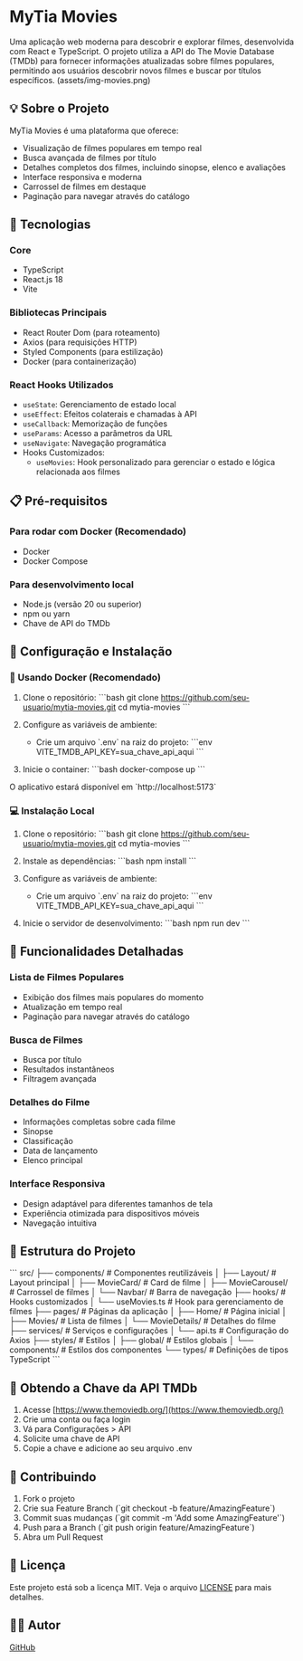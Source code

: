 # MyTia Movies

Uma aplicação web moderna para descobrir e explorar filmes, desenvolvida com React e TypeScript. O projeto utiliza a API do The Movie Database (TMDb) para fornecer informações atualizadas sobre filmes populares, permitindo aos usuários descobrir novos filmes e buscar por títulos específicos.
(assets/img-movies.png)


## 💡 Sobre o Projeto

MyTia Movies é uma plataforma que oferece:
- Visualização de filmes populares em tempo real
- Busca avançada de filmes por título
- Detalhes completos dos filmes, incluindo sinopse, elenco e avaliações
- Interface responsiva e moderna
- Carrossel de filmes em destaque
- Paginação para navegar através do catálogo

## 🚀 Tecnologias

### Core
- TypeScript
- React.js 18
- Vite

### Bibliotecas Principais
- React Router Dom (para roteamento)
- Axios (para requisições HTTP)
- Styled Components (para estilização)
- Docker (para containerização)

### React Hooks Utilizados
- `useState`: Gerenciamento de estado local
- `useEffect`: Efeitos colaterais e chamadas à API
- `useCallback`: Memorização de funções
- `useParams`: Acesso a parâmetros da URL
- `useNavigate`: Navegação programática
- Hooks Customizados:
  - `useMovies`: Hook personalizado para gerenciar o estado e lógica relacionada aos filmes

## 📋 Pré-requisitos

### Para rodar com Docker (Recomendado)
- Docker
- Docker Compose

### Para desenvolvimento local
- Node.js (versão 20 ou superior)
- npm ou yarn
- Chave de API do TMDb

## 🔧 Configuração e Instalação

### 🐳 Usando Docker (Recomendado)

1. Clone o repositório:
\`\`\`bash
git clone https://github.com/seu-usuario/mytia-movies.git
cd mytia-movies
\`\`\`

2. Configure as variáveis de ambiente:
   - Crie um arquivo \`.env\` na raiz do projeto:
   \`\`\`env
   VITE_TMDB_API_KEY=sua_chave_api_aqui
   \`\`\`

3. Inicie o container:
\`\`\`bash
docker-compose up
\`\`\`

O aplicativo estará disponível em \`http://localhost:5173\`

### 💻 Instalação Local

1. Clone o repositório:
\`\`\`bash
git clone https://github.com/seu-usuario/mytia-movies.git
cd mytia-movies
\`\`\`

2. Instale as dependências:
\`\`\`bash
npm install
\`\`\`

3. Configure as variáveis de ambiente:
   - Crie um arquivo \`.env\` na raiz do projeto:
   \`\`\`env
   VITE_TMDB_API_KEY=sua_chave_api_aqui
   \`\`\`

4. Inicie o servidor de desenvolvimento:
\`\`\`bash
npm run dev
\`\`\`

## 🎯 Funcionalidades Detalhadas

### Lista de Filmes Populares
- Exibição dos filmes mais populares do momento
- Atualização em tempo real
- Paginação para navegar através do catálogo

### Busca de Filmes
- Busca por título
- Resultados instantâneos
- Filtragem avançada

### Detalhes do Filme
- Informações completas sobre cada filme
- Sinopse
- Classificação
- Data de lançamento
- Elenco principal

### Interface Responsiva
- Design adaptável para diferentes tamanhos de tela
- Experiência otimizada para dispositivos móveis
- Navegação intuitiva

## 📁 Estrutura do Projeto

\`\`\`
src/
├── components/           # Componentes reutilizáveis
│   ├── Layout/          # Layout principal
│   ├── MovieCard/       # Card de filme
│   ├── MovieCarousel/   # Carrossel de filmes
│   └── Navbar/          # Barra de navegação
├── hooks/               # Hooks customizados
│   └── useMovies.ts     # Hook para gerenciamento de filmes
├── pages/               # Páginas da aplicação
│   ├── Home/           # Página inicial
│   ├── Movies/         # Lista de filmes
│   └── MovieDetails/   # Detalhes do filme
├── services/           # Serviços e configurações
│   └── api.ts         # Configuração do Axios
├── styles/            # Estilos
│   ├── global/        # Estilos globais
│   └── components/    # Estilos dos componentes
└── types/             # Definições de tipos TypeScript
\`\`\`

## 🔑 Obtendo a Chave da API TMDb

1. Acesse [https://www.themoviedb.org/](https://www.themoviedb.org/)
2. Crie uma conta ou faça login
3. Vá para Configurações > API
4. Solicite uma chave de API
5. Copie a chave e adicione ao seu arquivo .env

## 🤝 Contribuindo

1. Fork o projeto
2. Crie sua Feature Branch (\`git checkout -b feature/AmazingFeature\`)
3. Commit suas mudanças (\`git commit -m 'Add some AmazingFeature'\`)
4. Push para a Branch (\`git push origin feature/AmazingFeature\`)
5. Abra um Pull Request

## 📝 Licença

Este projeto está sob a licença MIT. Veja o arquivo [LICENSE](LICENSE) para mais detalhes.

## 👨‍💻 Autor

 [GitHub](https://github.com/antonio-kelr/antonio-kelr)
